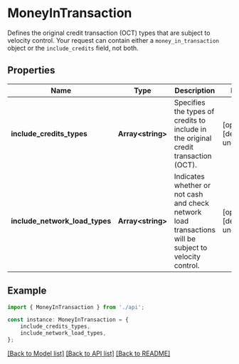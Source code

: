 # MoneyInTransaction

Defines the original credit transaction (OCT) types that are subject to velocity control. Your request can contain either a `money_in_transaction` object or the `include_credits` field, not both.

## Properties

Name | Type | Description | Notes
------------ | ------------- | ------------- | -------------
**include_credits_types** | **Array&lt;string&gt;** | Specifies the types of credits to include in the original credit transaction (OCT). | [optional] [default to undefined]
**include_network_load_types** | **Array&lt;string&gt;** | Indicates whether or not cash and check network load transactions will be subject to velocity control. | [optional] [default to undefined]

## Example

```typescript
import { MoneyInTransaction } from './api';

const instance: MoneyInTransaction = {
    include_credits_types,
    include_network_load_types,
};
```

[[Back to Model list]](../README.md#documentation-for-models) [[Back to API list]](../README.md#documentation-for-api-endpoints) [[Back to README]](../README.md)
